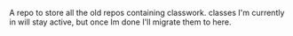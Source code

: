 A repo to store all the old repos containing classwork. classes I'm currently in will stay active, but once Im done I'll migrate them to here.
